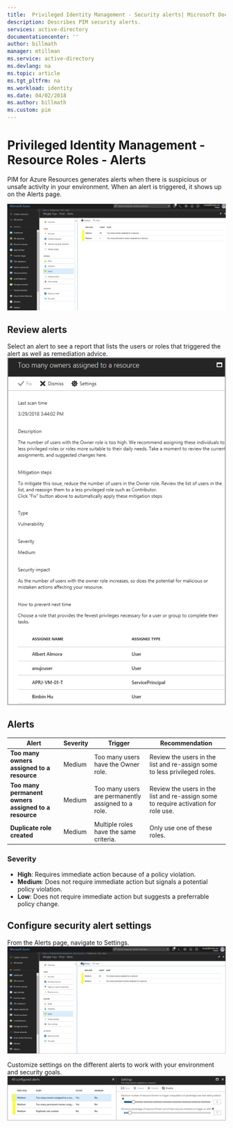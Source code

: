 ```yaml
---
title:  Privileged Identity Management - Security alerts| Microsoft Docs
description: Describes PIM security alerts.
services: active-directory
documentationcenter: ''
author: billmath
manager: mtillman
ms.service: active-directory
ms.devlang: na
ms.topic: article
ms.tgt_pltfrm: na
ms.workload: identity
ms.date: 04/02/2018
ms.author: billmath
ms.custom: pim
---
```


# Privileged Identity Management - Resource Roles - Alerts
PIM for Azure Resources generates alerts when there is suspicious or unsafe activity in your environment. When an alert is triggered, it shows up on the Alerts page. 

![](media/azure-pim-resource-rbac/RBAC-alerts-home.png)

## Review alerts
Select an alert to see a report that lists the users or roles that triggered the alert as well as remediation advice.
![](media/azure-pim-resource-rbac/rbac-alert-info.png)

## Alerts
| Alert | Severity | Trigger | Recommendation |
| --- | --- | --- | --- |
| **Too many owners assigned to a resource** |Medium |Too many users have the Owner role. |Review the users in the list and re-assign some to less privileged roles. |
| **Too many permanent owners assigned to a resource** |Medium |Too many users are permanently assigned to a role. |Review the users in the list and re-assign some to require activation for role use. |
| **Duplicate role created** |Medium |Multiple roles have the same criteria. |Only use one of these roles. |


### Severity
* **High**: Requires immediate action because of a policy violation. 
* **Medium**: Does not require immediate action but signals a potential policy violation.
* **Low**: Does not require immediate action but suggests a preferrable policy change.

## Configure security alert settings
From the Alerts page, navigate to Settings.
![](media/azure-pim-resource-rbac/rbac-navigate-settings.png)

Customize settings on the different alerts to work with your environment and security goals.
![](media/azure-pim-resource-rbac/rbac-alert-settings.png)
